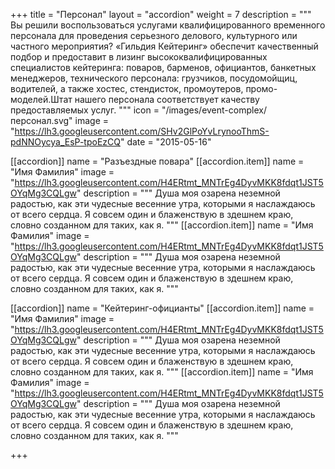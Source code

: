 +++
title = "Персонал"
layout = "accordion"
weight = 7
description = """
   Вы решили воспользоваться услугами квалифицированного временного персонала для проведения серьезного делового, культурного  или частного мероприятия? «Гильдия Кейтеринг» обеспечит качественный подбор и предоставит в лизинг высококвалифицированных специалистов кейтеринга: поваров, барменов, официантов, банкетных менеджеров,  технического персонала: грузчиков, посудомойщиц, водителей, а также хостес, стендисток, промоутеров, промо-моделей.Штат нашего персонала соответствует качеству предоставляемых услуг. 
"""
icon = "/images/event-complex/персонал.svg"
image = "https://lh3.googleusercontent.com/SHv2GlPoYvLrynooThmS-pdNNOycya_EsP-tpoEzCQ"
date = "2015-05-16"  

[[accordion]]
  name = "Разъездные повара"
  [[accordion.item]]
    name = "Имя Фамилия"
    image = "https://lh3.googleusercontent.com/H4ERtmt_MNTrEg4DyvMKK8fdqt1JST5OYqMg3CQLgw"
    description = """
      Душа моя озарена неземной радостью, как эти чудесные весенние утра, которыми я наслаждаюсь от всего сердца. Я совсем один и блаженствую в здешнем краю, словно созданном для таких, как я.
    """
  [[accordion.item]]
    name = "Имя Фамилия"
    image = "https://lh3.googleusercontent.com/H4ERtmt_MNTrEg4DyvMKK8fdqt1JST5OYqMg3CQLgw"
    description = """
      Душа моя озарена неземной радостью, как эти чудесные весенние утра, которыми я наслаждаюсь от всего сердца. Я совсем один и блаженствую в здешнем краю, словно созданном для таких, как я.
    """

[[accordion]]
  name = "Кейтеринг-официанты"
  [[accordion.item]]
    name = "Имя Фамилия"
    image = "https://lh3.googleusercontent.com/H4ERtmt_MNTrEg4DyvMKK8fdqt1JST5OYqMg3CQLgw"
    description = """
      Душа моя озарена неземной радостью, как эти чудесные весенние утра, которыми я наслаждаюсь от всего сердца. Я совсем один и блаженствую в здешнем краю, словно созданном для таких, как я.
    """
  [[accordion.item]]
    name = "Имя Фамилия"
    image = "https://lh3.googleusercontent.com/H4ERtmt_MNTrEg4DyvMKK8fdqt1JST5OYqMg3CQLgw"
    description = """
      Душа моя озарена неземной радостью, как эти чудесные весенние утра, которыми я наслаждаюсь от всего сердца. Я совсем один и блаженствую в здешнем краю, словно созданном для таких, как я.
    """

+++
